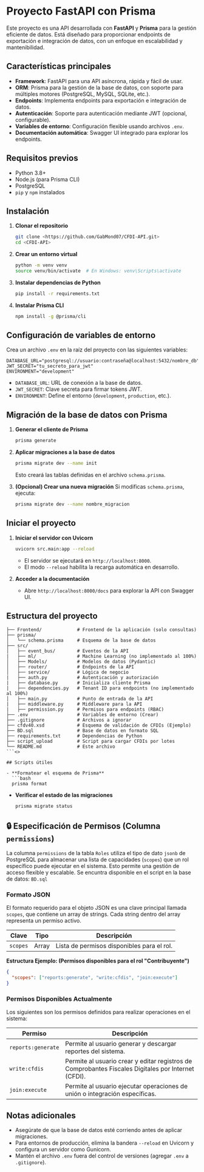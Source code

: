 # Proyecto FastAPI con Prisma

Este proyecto es una API desarrollada con **FastAPI** y **Prisma** para la gestión eficiente de datos. Está diseñado para proporcionar endpoints de exportación e integración de datos, con un enfoque en escalabilidad y mantenibilidad.

## Características principales

- **Framework**: FastAPI para una API asíncrona, rápida y fácil de usar.
- **ORM**: Prisma para la gestión de la base de datos, con soporte para múltiples motores (PostgreSQL, MySQL, SQLite, etc.).
- **Endpoints**: Implementa endpoints para exportación e integración de datos.
- **Autenticación**: Soporte para autenticación mediante JWT (opcional, configurable).
- **Variables de entorno**: Configuración flexible usando archivos `.env`.
- **Documentación automática**: Swagger UI integrado para explorar los endpoints.

## Requisitos previos

- Python 3.8+
- Node.js (para Prisma CLI)
- PostgreSQL
- `pip` y `npm` instalados

## Instalación

1. **Clonar el repositorio**

   ```bash
   git clone <https://github.com/GabMond07/CFDI-API.git>
   cd <CFDI-API>
   ```

2. **Crear un entorno virtual**

   ```bash
   python -m venv venv
   source venv/bin/activate  # En Windows: venv\Scripts\activate
   ```

3. **Instalar dependencias de Python**

   ```bash
   pip install -r requirements.txt
   ```

4. **Instalar Prisma CLI**
   ```bash
   npm install -g @prisma/cli
   ```

## Configuración de variables de entorno

Crea un archivo `.env` en la raíz del proyecto con las siguientes variables:

```env
DATABASE_URL="postgresql://usuario:contraseña@localhost:5432/nombre_db"
JWT_SECRET="tu_secreto_para_jwt"
ENVIRONMENT="development"
```

- `DATABASE_URL`: URL de conexión a la base de datos.
- `JWT_SECRET`: Clave secreta para firmar tokens JWT.
- `ENVIRONMENT`: Define el entorno (`development`, `production`, etc.).

## Migración de la base de datos con Prisma

1. **Generar el cliente de Prisma**

   ```bash
   prisma generate
   ```

2. **Aplicar migraciones a la base de datos**

   ```bash
   prisma migrate dev --name init
   ```

   Esto creará las tablas definidas en el archivo `schema.prisma`.

3. **(Opcional) Crear una nueva migración**
   Si modificas `schema.prisma`, ejecuta:
   ```bash
   prisma migrate dev --name nombre_migracion
   ```

## Iniciar el proyecto

1. **Iniciar el servidor con Uvicorn**

   ```bash
   uvicorn src.main:app --reload
   ```

   - El servidor se ejecutará en `http://localhost:8000`.
   - El modo `--reload` habilita la recarga automática en desarrollo.

2. **Acceder a la documentación**
   - Abre `http://localhost:8000/docs` para explorar la API con Swagger UI.

## Estructura del proyecto

````
├── Frontend/             # Frontend de la aplicación (solo consultas)
├── prisma/
│   └── schema.prisma     # Esquema de la base de datos
├── src/
│   ├── event_bus/        # Eventos de la API
|   ├── ml/               # Machine Learning (no implementado al 100%)
│   ├── Models/           # Modelos de datos (Pydantic)
│   ├── router/           # Endpoints de la API
│   ├── service/          # Lógica de negocio
|   ├── auth.py           # Autenticación y autorización
|   ├── database.py       # Inicializa cliente Prisma
|   ├── dependencies.py   # Tenant ID para endpoints (no implementado al 100%)
│   ├── main.py           # Punto de entrada de la API
|   ├── middleware.py     # Middleware para la API
|   ├── permission.py     # Permisos para endpoints (RBAC)
├── .env                  # Variables de entorno (Crear)
├── .gitignore            # Archivos a ignorar
├── cfdv40.xsd            # Esquema de validación de CFDIs (Ejemplo)
├── BD.sql                # Base de datos en formato SQL
├── requirements.txt      # Dependencias de Python
├── script_upload         # Script para cargar CFDIs por lotes
└── README.md             # Este archivo
```<>

## Scripts útiles

- **Formatear el esquema de Prisma**
  ```bash
  prisma format
````

- **Verificar el estado de las migraciones**
  ```bash
  prisma migrate status
  ```

## 🔒 Especificación de Permisos (Columna `permissions`)

La columna `permissions` de la tabla `Roles` utiliza el tipo de dato `jsonb` de PostgreSQL para almacenar una lista de capacidades (`scopes`) que un rol específico puede ejecutar en el sistema. Esto permite una gestión de acceso flexible y escalable.
Se encuntra disponible en el script en la base de datos: `BD.sql`

### Formato JSON

El formato requerido para el objeto JSON es una clave principal llamada `scopes`, que contiene un array de strings. Cada string dentro del array representa un permiso activo.

| Clave    | Tipo          | Descripción                                |
| -------- | ------------- | ------------------------------------------ |
| `scopes` | Array<String> | Lista de permisos disponibles para el rol. |

**Estructura Ejemplo: (Permisos disponibles para el rol "Contribuyente")**

```json
{
  "scopes": ["reports:generate", "write:cfdis", "join:execute"]
}
```

### Permisos Disponibles Actualmente

Los siguientes son los permisos definidos para realizar operaciones en el sistema:

| Permiso            | Descripción                                                                                         |
| ------------------ | --------------------------------------------------------------------------------------------------- |
| `reports:generate` | Permite al usuario generar y descargar reportes del sistema.                                        |
| `write:cfdis`      | Permite al usuario crear y editar registros de Comprobantes Fiscales Digitales por Internet (CFDI). |
| `join:execute`     | Permite al usuario ejecutar operaciones de unión o integración específicas.                         |

## Notas adicionales

- Asegúrate de que la base de datos esté corriendo antes de aplicar migraciones.
- Para entornos de producción, elimina la bandera `--reload` en Uvicorn y configura un servidor como Gunicorn.
- Mantén el archivo `.env` fuera del control de versiones (agregar `.env` a `.gitignore`).
